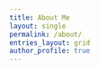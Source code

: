 ```yaml
---
title: About Me
layout: single
permalink: /about/
entries_layout: grid
author_profile: true
---
```


